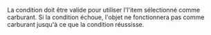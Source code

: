 La condition doit être valide pour utiliser l'l'item sélectionné comme carburant. Si la condition échoue, l'objet ne fonctionnera pas comme carburant jusqu'à ce que la condition réussisse.